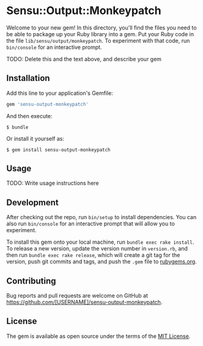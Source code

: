 # Sensu::Output::Monkeypatch

Welcome to your new gem! In this directory, you'll find the files you need to be able to package up your Ruby library into a gem. Put your Ruby code in the file `lib/sensu/output/monkeypatch`. To experiment with that code, run `bin/console` for an interactive prompt.

TODO: Delete this and the text above, and describe your gem

## Installation

Add this line to your application's Gemfile:

```ruby
gem 'sensu-output-monkeypatch'
```

And then execute:

    $ bundle

Or install it yourself as:

    $ gem install sensu-output-monkeypatch

## Usage

TODO: Write usage instructions here

## Development

After checking out the repo, run `bin/setup` to install dependencies. You can also run `bin/console` for an interactive prompt that will allow you to experiment.

To install this gem onto your local machine, run `bundle exec rake install`. To release a new version, update the version number in `version.rb`, and then run `bundle exec rake release`, which will create a git tag for the version, push git commits and tags, and push the `.gem` file to [rubygems.org](https://rubygems.org).

## Contributing

Bug reports and pull requests are welcome on GitHub at https://github.com/[USERNAME]/sensu-output-monkeypatch.


## License

The gem is available as open source under the terms of the [MIT License](http://opensource.org/licenses/MIT).

